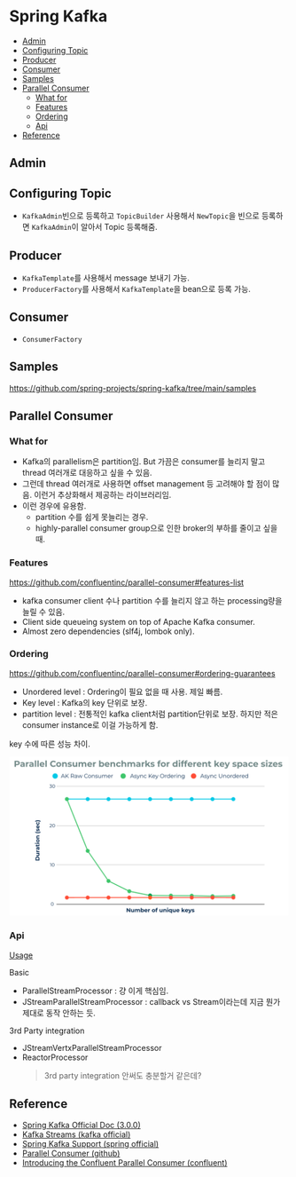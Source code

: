 # Spring Kafka

- [Admin](#admin)
- [Configuring Topic](#configuring-topic)
- [Producer](#producer)
- [Consumer](#consumer)
- [Samples](#samples)
- [Parallel Consumer](#parallel-consumer)
  - [What for](#what-for)
  - [Features](#features)
  - [Ordering](#ordering)
  - [Api](#api)
- [Reference](#reference)

## Admin

## Configuring Topic

- `KafkaAdmin`빈으로 등록하고 `TopicBuilder` 사용해서 `NewTopic`을 빈으로 등록하면 `KafkaAdmin`이 알아서 Topic 등록해줌.

## Producer

- `KafkaTemplate`를 사용해서 message 보내기 가능.
- `ProducerFactory`를 사용해서 `KafkaTemplate`을 bean으로 등록 가능.

## Consumer

- `ConsumerFactory`

## Samples

https://github.com/spring-projects/spring-kafka/tree/main/samples

## Parallel Consumer

### What for

- Kafka의 parallelism은 partition임. But 가끔은 consumer를 늘리지 말고 thread 여러개로 대응하고 싶을 수 있음.
- 그런데 thread 여러개로 사용하면 offset management 등 고려해야 할 점이 많음. 이런거 추상화해서 제공하는 라이브러리임.
- 이런 경우에 유용함.
  - partition 수를 쉽게 못늘리는 경우.
  - highly-parallel consumer group으로 인한 broker의 부하를 줄이고 싶을 때.

### Features

https://github.com/confluentinc/parallel-consumer#features-list

- kafka consumer client 수나 partition 수를 늘리지 않고 하는 processing량을 늘릴 수 있음.
- Client side queueing system on top of Apache Kafka consumer.
- Almost zero dependencies (slf4j, lombok only).

### Ordering

https://github.com/confluentinc/parallel-consumer#ordering-guarantees

- Unordered level : Ordering이 필요 없을 때 사용. 제일 빠름.
- Key level : Kafka의 key 단위로 보장.
- partition level : 전통적인 kafka client처럼 partition단위로 보장. 하지만 적은 consumer instance로 이걸 가능하게 함.

key 수에 따른 성능 차이.

![parallel-consumer-performance](./img/spring-kafka-parallel-consumer-performance.png)

### Api

[Usage](./spring-kafka/src/main/java/acktsap/spring/kafka/parallelconsumer)

Basic

- ParallelStreamProcessor : 걍 이게 핵심임.
- JStreamParallelStreamProcessor : callback vs Stream이라는데 지금 뭔가 제대로 동작 안하는 듯.

3rd Party integration

- JStreamVertxParallelStreamProcessor
- ReactorProcessor
  > 3rd party integration 안써도 충분할거 같은데?

## Reference

- [Spring Kafka Official Doc (3.0.0)](https://docs.spring.io/spring-kafka/docs/3.0.0/reference/html/)
- [Kafka Streams (kafka official)](https://kafka.apache.org/33/documentation/streams/)
- [Spring Kafka Support (spring official)](https://spring.io/projects/spring-kafka#support)
- [Parallel Consumer (github)](https://github.com/confluentinc/parallel-consumer)
- [Introducing the Confluent Parallel Consumer (confluent)](https://www.confluent.io/blog/introducing-confluent-parallel-message-processing-client)
